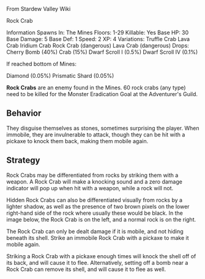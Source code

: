 From Stardew Valley Wiki

Rock Crab

Information Spawns In: The Mines Floors: 1-29 Killable: Yes Base HP: 30 Base Damage: 5 Base Def: 1 Speed: 2 XP: 4 Variations: Truffle Crab Lava Crab Iridium Crab Rock Crab (dangerous) Lava Crab (dangerous) Drops: Cherry Bomb (40%) Crab (15%) Dwarf Scroll I (0.5%) Dwarf Scroll IV (0.1%)

If reached bottom of Mines:

Diamond (0.05%) Prismatic Shard (0.05%)

**Rock Crabs** are an enemy found in the Mines. 60 rock crabs (any type) need to be killed for the Monster Eradication Goal at the Adventurer's Guild.

## Behavior

They disguise themselves as stones, sometimes surprising the player. When immobile, they are invulnerable to attack, though they can be hit with a pickaxe to knock them back, making them mobile again.

## Strategy

Rock Crabs may be differentiated from rocks by striking them with a weapon. A Rock Crab will make a knocking sound and a zero damage indicator will pop up when hit with a weapon, while a rock will not.

Hidden Rock Crabs can also be differentiated visually from rocks by a lighter shadow, as well as the presence of two brown pixels on the lower right-hand side of the rock where usually these would be black. In the image below, the Rock Crab is on the left, and a normal rock is on the right.

The Rock Crab can only be dealt damage if it is mobile, and not hiding beneath its shell. Strike an immobile Rock Crab with a pickaxe to make it mobile again.

Striking a Rock Crab with a pickaxe enough times will knock the shell off of its back, and will cause it to flee. Alternatively, setting off a bomb near a Rock Crab can remove its shell, and will cause it to flee as well.
